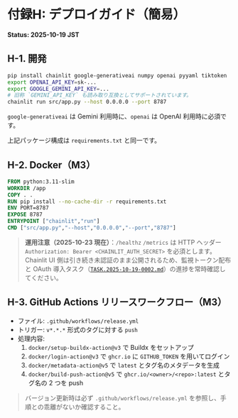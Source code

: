 # 付録H: デプロイガイド（簡易）
**Status: 2025-10-19 JST**

## H-1. 開発
```bash
pip install chainlit google-generativeai numpy openai pyyaml tiktoken
export OPENAI_API_KEY=sk-...
export GOOGLE_GEMINI_API_KEY=...
# 旧称 `GEMINI_API_KEY` も読み取り互換としてサポートされています。
chainlit run src/app.py --host 0.0.0.0 --port 8787
```

`google-generativeai` は Gemini 利用時に、`openai` は OpenAI 利用時に必須です。

上記パッケージ構成は `requirements.txt` と同一です。

## H-2. Docker（M3）
```Dockerfile
FROM python:3.11-slim
WORKDIR /app
COPY . .
RUN pip install --no-cache-dir -r requirements.txt
ENV PORT=8787
EXPOSE 8787
ENTRYPOINT ["chainlit","run"]
CMD ["src/app.py","--host","0.0.0.0","--port","8787"]
```

> **運用注意（2025-10-23 現在）**：`/healthz` `/metrics` は HTTP ヘッダー `Authorization: Bearer <CHAINLIT_AUTH_SECRET>` を必須とします。Chainlit UI 側は引き続き未認証のまま公開されるため、監視トークン配布と OAuth 導入タスク（[`TASK.2025-10-19-0002.md`](../../TASK.2025-10-19-0002.md)）の進捗を常時確認してください。

## H-3. GitHub Actions リリースワークフロー（M3）
- ファイル: `.github/workflows/release.yml`
- トリガー: `v*.*.*` 形式のタグに対する `push`
- 処理内容:
  1. `docker/setup-buildx-action@v3` で Buildx をセットアップ
  2. `docker/login-action@v3` で `ghcr.io` に `GITHUB_TOKEN` を用いてログイン
  3. `docker/metadata-action@v5` で `latest` とタグ名のメタデータを生成
  4. `docker/build-push-action@v5` で `ghcr.io/<owner>/<repo>:latest` とタグ名の 2 つを push

> バージョン更新時は必ず `.github/workflows/release.yml` を参照し、手順との乖離がないか確認すること。
